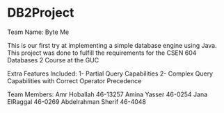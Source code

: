 # DB2Project
Team Name: Byte Me

This is our first try at implementing a simple database engine using Java.
This project was done to fulfill the requirements for the CSEN 604 Databases 2 Course at the GUC

Extra Features Included:
1- Partial Query Capabilities
2- Complex Query Capabilities with Correct Operator Precedence

Team Members:
Amr Hoballah          46-13257
Amina Yasser          46-0254
Jana ElRaggal         46-0269
Abdelrahman Sherif    46-4048
